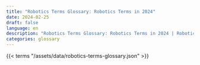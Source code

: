 ```yaml
---
title: "Robotics Terms Glossary: Robotics Terms in 2024"  
date: 2024-02-25
draft: false
language: en
description: "Robotics Terms Glossary: Robotics Terms in 2024 | Robotics Terms Glossary"
categories: glossary
---
```


{{< terms "/assets/data/robotics-terms-glossary.json" >}}